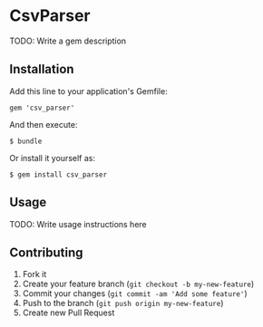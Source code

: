 # CsvParser

TODO: Write a gem description

## Installation

Add this line to your application's Gemfile:

    gem 'csv_parser'

And then execute:

    $ bundle

Or install it yourself as:

    $ gem install csv_parser

## Usage

TODO: Write usage instructions here

## Contributing

1. Fork it
2. Create your feature branch (`git checkout -b my-new-feature`)
3. Commit your changes (`git commit -am 'Add some feature'`)
4. Push to the branch (`git push origin my-new-feature`)
5. Create new Pull Request
